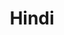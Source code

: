 ---
title: "Hindi"
description: "This category is dedicated to my work in the Hindi Language"
slug: "hindi"
image: "hindi.jpg"
style:
    background: "#7F873C"
    color: "#ffffff"
---